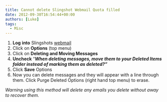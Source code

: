 ```yaml
---
title: Cannot delete Slingshot Webmail Quota filled
date: 2012-09-30T16:54:44+00:00
authors: [Luke]
tags:
  - Misc
---
```

<ol start="1">
  <li>
    <strong>Log</strong> <strong>into</strong> Slingshots <a title="Slingshot Webmail" href="http://webmail.slingshot.co.nz/" target="_blank">webmail</a>
  </li>
  <li>
    Click on <strong>Options</strong> (top menu)
  </li>
  <li>
    Click on <strong>Deleting and Moving Messages</strong>
  </li>
  <li>
    <strong>Uncheck</strong> &#8220;<strong><em>When deleting messages, move them to your Deleted Items folder instead of marking them as deleted?&#8221;</em></strong>
  </li>
  <li>
    Click <strong>Save</strong> Options
  </li>
  <li>
    Now you can delete messages and they will appear with a line through them. Click Purge Deleted Options (right hand top menu) to erase.
  </li>
</ol>

_Warning using this method will delete any emails you delete without away to recover them._